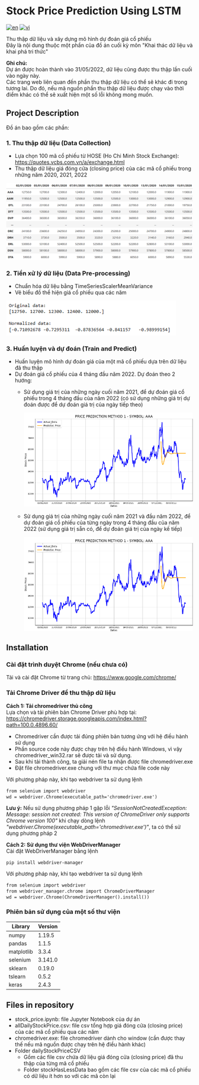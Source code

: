 # Stock Price Prediction Using LSTM
[![en](https://img.shields.io/badge/lang-en-blue.svg)](https://github.com/TUT888/StockPricePrediction_LSTM/blob/main/README.md)
[![vi](https://img.shields.io/badge/lang-vi-red.svg)](https://github.com/TUT888/StockPricePrediction_LSTM/blob/main/README.vi.md)

Thu thập dữ liệu và xây dựng mô hình dự đoán giá cổ phiếu <br>
Đây là nội dung thuộc một phần của đồ án cuối kỳ môn "Khai thác dữ liệu và khai phá tri thức" <br>

**Ghi chú:** <br>
Dự án được hoàn thành vào 31/05/2022, dữ liệu cũng được thu thập lần cuối vào ngày này.<br>
Các trang web liên quan đến phần thu thập dữ liệu có thể sẽ khác đi trong tương lai. Do đó, nếu mã nguồn phần thu thập dữ liệu được chạy vào thời điểm khác có thể sẽ xuất hiện một số lỗi không mong muốn.

## Project Description

Đồ án bao gồm các phần:

### 1. Thu thập dữ liệu (Data Collection)
- Lựa chọn 100 mã cổ phiếu từ HOSE (Ho Chi Minh Stock Exchange): https://quotes.vcbs.com.vn/a/exchange.html
- Thu thập dữ liệu giá đóng cửa (closing price) của các mã cổ phiếu trong những năm 2020, 2021, 2022

![Data Collection Result](images/datacollection.png)

### 2. Tiền xử lý dữ liệu (Data Pre-processing)
- Chuẩn hóa dữ liệu bằng TimeSeriesScalerMeanVariance
- Vẽ biểu đồ thể hiện giá cổ phiếu qua các năm

![Data Pre-processing Result](images/datapreprocessing.png)

### 3. Huấn luyện và dự đoán (Train and Predict)
- Huấn luyện mô hình dự đoán giá của một mã cổ phiếu dựa trên dữ liệu đã thu thập
- Dự đoán giá cổ phiếu của 4 tháng đầu năm 2022. Dự đoán theo 2 hướng:
  - Sử dụng giá trị của những ngày cuối năm 2021, để dự đoán giá cổ phiếu trong 4 tháng đầu của năm 2022 (có sử dụng những giá trị dự đoán được để dự đoán giá trị của ngày tiếp theo)

     ![Training and Testing - 1](images/traintest1.png)
  - Sử dụng giá trị của những ngày cuối năm 2021 và đầu năm 2022, để dự đoán giá cổ phiếu của từng ngày trong 4 tháng đầu của năm 2022 (sử dụng giá trị sẵn có, để dự đoán giá trị của ngày kế tiếp)

     ![Training and Testing - 2](images/traintest1.png)

## Installation
### Cài đặt trình duyệt Chrome (nếu chưa có)
Tải và cài đặt Chrome từ trang chủ: https://www.google.com/chrome/

### Tải Chrome Driver để thu thập dữ liệu
**Cách 1: Tải chromedriver thủ công**
<br> Lựa chọn và tải phiên bản Chrome Driver phù hợp tại: https://chromedriver.storage.googleapis.com/index.html?path=100.0.4896.60/
<br>
- Chromedriver cần được tải đúng phiên bản tương ứng với hệ điều hành sử dụng
- Phần source code này được chạy trên hệ điều hành Windows, vì vậy chromedriver_win32.rar sẽ được tải và sử dụng.
- Sau khi tải thành công, ta giải nén file ta nhận được file chromedriver.exe
- Đặt file chromedriver.exe chung với thư mục chứa file code này

Với phương pháp này, khi tạo webdriver ta sử dụng lệnh 
```
from selenium import webdriver
wd = webdriver.Chrome(executable_path='chromedriver.exe')
```

**Lưu ý:** Nếu sử dụng phương pháp 1 gặp lỗi
*"SessionNotCreatedException: Message: session not created: This version of ChromeDriver only supports Chrome version 100"* khi chạy dòng lệnh *"webdriver.Chrome(executable_path='chromedriver.exe')"*, ta có thể sử dụng phương pháp 2
<br>

**Cách 2: Sử dụng thư viện WebDriverManager**
<br> Cài đặt WebDriverManager bằng lệnh
```
pip install webdriver-manager
```
Với phương pháp này, khi tạo webdriver ta sử dụng lệnh 
```
from selenium import webdriver
from webdriver_manager.chrome import ChromeDriverManager
wd = webdriver.Chrome(ChromeDriverManager().install())
```

### Phiên bản sử dụng của một số thư viện

| Library | Version |
| --- | --- | 
| numpy | 1.19.5 |
| pandas | 1.1.5 |
| matplotlib | 3.3.4 |
| selenium | 3.141.0 |
| sklearn | 0.19.0 |
| tslearn | 0.5.2 |
| keras | 2.4.3 |

## Files in repository
- stock_price.ipynb: file Jupyter Notebook của dự án
- allDailyStockPrice.csv: file csv tổng hợp giá đóng cửa (closing price) của các mã cổ phiếu qua các năm
- chromedriver.exe: file chromedriver dành cho window (cần được thay thế nếu mã nguồn được chạy trên hệ điều hành khác)
- Folder dailyStockPriceCSV
  - Gồm các file csv chứa dữ liệu giá đóng cửa (closing price) đã thu thập của từng mã cổ phiếu
  - Folder stockHasLessData bao gồm các file csv của các mã cổ phiếu có dữ liệu ít hơn so với các mã còn lại
